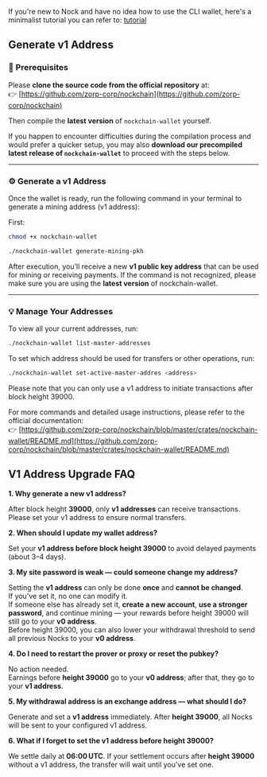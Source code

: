 
If you're new to Nock and have no idea how to use the CLI wallet, here's a minimalist tutorial you can refer to: [tutorial](./cli-wallet.md)



## Generate v1 Address

### 🧩 Prerequisites

Please **clone the source code from the official repository** at:  
👉 [https://github.com/zorp-corp/nockchain](https://github.com/zorp-corp/nockchain)

Then compile the **latest version** of `nockchain-wallet` yourself.

If you happen to encounter difficulties during the compilation process and would prefer a quicker setup, you may also **download our precompiled latest release of `nockchain-wallet`** to proceed with the steps below.

---

### ⚙️ Generate a v1 Address

Once the wallet is ready, run the following command in your terminal to generate a mining address (v1 address):

First:
```bash
chmod +x nockchain-wallet
```

```bash
./nockchain-wallet generate-mining-pkh
```

After execution, you'll receive a new **v1 public key address** that can be used for mining or receiving payments.
If the command is not recognized, please make sure you are using the **latest version** of nockchain-wallet.

---

### 💡 Manage Your Addresses

To view all your current addresses, run:

```bash
./nockchain-wallet list-master-addresses
```

To set which address should be used for transfers or other operations, run:

```bash
./nockchain-wallet set-active-master-addres <address>
```

Please note that you can only use a v1 address to initiate transactions after block height 39000.

For more commands and detailed usage instructions, please refer to the official documentation:  
👉 [https://github.com/zorp-corp/nockchain/blob/master/crates/nockchain-wallet/README.md](https://github.com/zorp-corp/nockchain/blob/master/crates/nockchain-wallet/README.md)



## V1 Address Upgrade FAQ
**1. Why generate a new v1 address?**  

After block height **39000**, only **v1 addresses** can receive transactions. Please set your v1 address to ensure normal transfers.


**2. When should I update my wallet address?**  

Set your **v1 address before block height 39000** to avoid delayed payments (about 3–4 days).

**3. My site password is weak — could someone change my address?**  

Setting the **v1 address** can only be done **once** and **cannot be changed**.  
If you’ve set it, no one can modify it.  
If someone else has already set it, **create a new account**, **use a stronger password**, and continue mining — your rewards before height 39000 will still go to your **v0 address**.  
Before height 39000, you can also lower your withdrawal threshold to send all previous Nocks to your **v0 address**.

**4. Do I need to restart the prover or proxy or reset the pubkey?**  

No action needed.  
Earnings before **height 39000** go to your **v0 address**; after that, they go to your **v1 address**.

**5. My withdrawal address is an exchange address — what should I do?**  

Generate and set a **v1 address** immediately. After **height 39000**, all Nocks will be sent to your configured v1 address.

**6. What if I forget to set the v1 address before height 39000?**  

We settle daily at **06:00 UTC**. If your settlement occurs after **height 39000** without a v1 address, the transfer will wait until you’ve set one.



